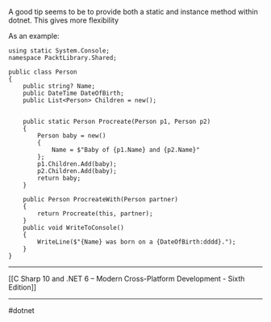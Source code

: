 A good tip seems to be to provide both a static and instance method within dotnet. This gives more flexibility

As an example:
```
using static System.Console;  
namespace PacktLibrary.Shared;  
  
public class Person  
{  
    public string? Name;  
    public DateTime DateOfBirth;  
    public List<Person> Children = new();  
  
  
    public static Person Procreate(Person p1, Person p2)  
    {  
        Person baby = new()  
        {  
            Name = $"Baby of {p1.Name} and {p2.Name}"  
        };  
        p1.Children.Add(baby);  
        p2.Children.Add(baby);  
        return baby;  
    }  
  
    public Person ProcreateWith(Person partner)  
    {  
        return Procreate(this, partner);  
    }  
    public void WriteToConsole()  
    {  
        WriteLine($"{Name} was born on a {DateOfBirth:dddd}.");  
    }  
}
```

---
[[C Sharp 10 and .NET 6 – Modern Cross-Platform Development - Sixth Edition]]

---
#dotnet